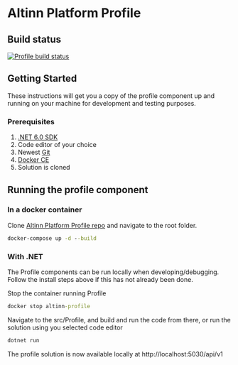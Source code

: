 # Altinn Platform Profile

## Build status
[![Profile build status](https://dev.azure.com/brreg/altinn-studio/_apis/build/status/altinn-platform/profile-master?label=platform/profile)](https://dev.azure.com/brreg/altinn-studio/_build/latest?definitionId=35)


## Getting Started

These instructions will get you a copy of the profile component up and running on your machine for development and testing purposes.

### Prerequisites

1. [.NET 6.0 SDK](https://dotnet.microsoft.com/download/dotnet/6.0)
2. Code editor of your choice
3. Newest [Git](https://git-scm.com/downloads)
4. [Docker CE](https://www.docker.com/get-docker)
5. Solution is cloned


## Running the profile component

### In a docker container

Clone [Altinn Platform Profile repo](https://github.com/Altinn/altinn-profile) and navigate to the root folder.

```cmd
docker-compose up -d --build
```

### With .NET

The Profile components can be run locally when developing/debugging. Follow the install steps above if this has not already been done.

Stop the container running Profile

```cmd
docker stop altinn-profile
```

Navigate to the src/Profile, and build and run the code from there, or run the solution using you selected code editor

```cmd
dotnet run
```

The profile solution is now available locally at http://localhost:5030/api/v1
